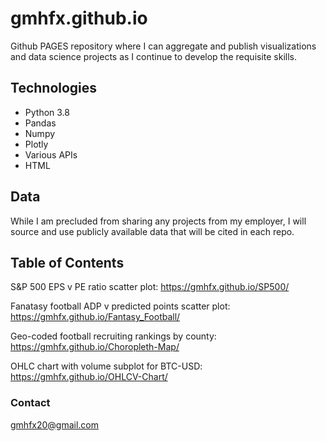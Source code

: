 # gmhfx.github.io


Github PAGES repository where I can aggregate and publish visualizations and data science projects as I continue to develop the requisite skills.

## Technologies

* Python 3.8
* Pandas
* Numpy
* Plotly
* Various APIs
* HTML

## Data

While I am precluded from sharing any projects from my employer, I will source and use publicly available data that will be cited in each repo.

## Table of Contents

S&P 500 EPS v PE ratio scatter plot: https://gmhfx.github.io/SP500/

Fanatasy football ADP v predicted points scatter plot: https://gmhfx.github.io/Fantasy_Football/

Geo-coded football recruiting rankings by county: https://gmhfx.github.io/Choropleth-Map/

OHLC chart with volume subplot for BTC-USD: https://gmhfx.github.io/OHLCV-Chart/

### Contact

gmhfx20@gmail.com
